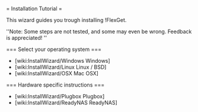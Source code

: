 = Installation Tutorial =

This wizard guides you trough installing !FlexGet.

''Note: Some steps are not tested, and some may even be wrong. Feedback is appreciated! ''

=== Select your operating system ===

 * [wiki:InstallWizard/Windows Windows]
 * [wiki:InstallWizard/Linux Linux / BSD]
 * [wiki:InstallWizard/OSX Mac OSX]

=== Hardware specific instructions ===

 * [wiki:InstallWizard/Plugbox Plugbox]
 * [wiki:InstallWizard/ReadyNAS ReadyNAS]